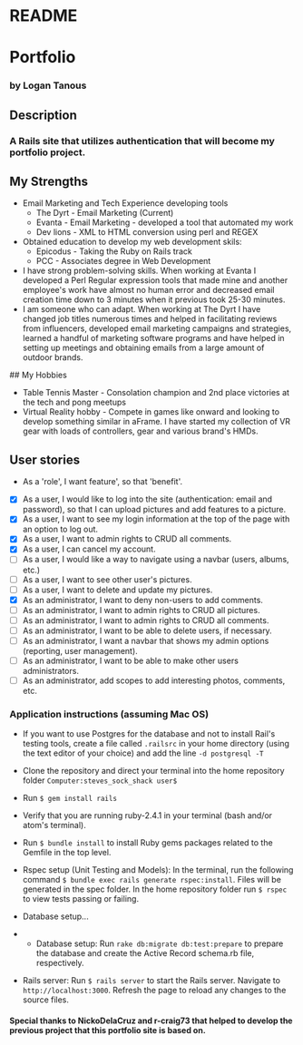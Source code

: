 # README
# Portfolio

### by Logan Tanous

## Description
### A Rails site that utilizes authentication that will become my portfolio project.

## My Strengths
<ul>
  <li>Email Marketing and Tech Experience developing tools
    <ul>
      <li>The Dyrt - Email Marketing (Current)</li>
      <li>Evanta - Email Marketing - developed a tool that automated my work</li>
      <li>Dev lions - XML to HTML conversion using perl and REGEX</li>
    </ul>
  </li>
  <li>Obtained education to develop my web development skils:
    <ul>
      <li>Epicodus - Taking the Ruby on Rails track</li>
      <li>PCC - Associates degree in Web Development</li>
    </ul>
  </li>
  <li>I have strong problem-solving skills. When working at Evanta I developed a Perl Regular expression tools that made mine and another employee's work have almost no human error and decreased email creation time down to 3 minutes when it previous took 25-30 minutes.</li>
  <li>I am someone who can adapt. When working at The Dyrt I have changed job titles numerous times and helped in facilitating reviews from influencers, developed email marketing campaigns and strategies, learned a handful of marketing software programs and have helped in setting up meetings and obtaining emails from a large amount of outdoor brands. </li>
</ul>  
## My Hobbies  
<ul>
  <li>Table Tennis Master - Consolation champion and 2nd place victories at the tech and pong meetups</li>  
  <li>Virtual Reality hobby - Compete in games like onward and looking to develop something similar in aFrame. I have started my collection of VR gear with loads of controllers, gear and various brand's HMDs.</li>   
</ul>

<!-- add a paragraph to your README that describes how you incorporated and highlighted your strengths on your portfolio site.-->




## User stories
* As a 'role', I want feature', so that 'benefit'.
- [x] As a user, I would like to log into the site (authentication: email and password), so that I can upload pictures and add features to a picture.
- [x] As a user, I want to see my login information at the top of the page with an option to log out.
- [x] As a user, I want to admin rights to CRUD all comments.
- [x] As a user, I can cancel my account.
- [ ] As a user, I would like a way to navigate using a navbar (users, albums, etc.)
- [ ] As a user, I want to see other user's pictures.
- [ ] As a user, I want to delete and update my pictures.
- [x] As an administrator, I want to deny non-users to add comments.
- [ ] As an administrator, I want to admin rights to CRUD all pictures.
- [ ] As an administrator, I want to admin rights to CRUD all comments.
- [ ] As an administrator, I want to be able to delete users, if necessary.
- [ ] As an administrator, I want a navbar that shows my admin options (reporting, user management).
- [ ] As an administrator, I want to be able to make other users administrators.
- [ ] As an administrator, add scopes to add interesting photos, comments, etc.

### Application instructions (assuming Mac OS)
* If you want to use Postgres for the database and not to install Rail's testing tools, create a file called `.railsrc` in your home directory (using the text editor of your choice) and add the line `-d postgresql -T`

* Clone the repository and direct your terminal into the home repository folder `Computer:steves_sock_shack user$`

* Run `$ gem install rails`

* Verify that you are running ruby-2.4.1 in your terminal (bash and/or atom's terminal).

* Run `$ bundle install` to install Ruby gems packages related to the Gemfile in the top level.

* Rspec setup (Unit Testing and Models): In the terminal, run the following command `$ bundle exec rails generate rspec:install`. Files will be generated in the spec folder.  In the home repository folder run `$ rspec` to view tests passing or failing.

* Database setup...
* * Database setup: Run `rake db:migrate db:test:prepare` to prepare the database and create the Active Record schema.rb file, respectively.

* Rails server: Run `$ rails server` to start the Rails server.  Navigate to `http://localhost:3000`.  Refresh the page to reload any changes to the source files.

#### Special thanks to NickoDelaCruz and r-craig73 that helped to develop the previous project that this portfolio site is based on.
